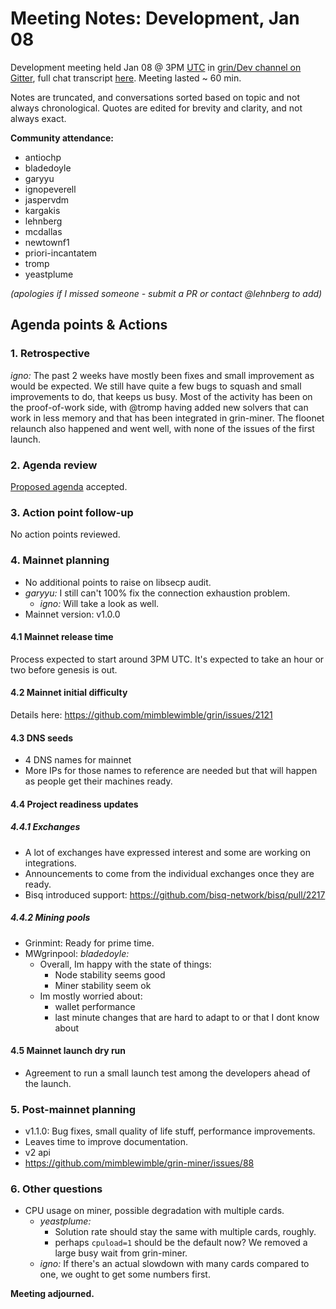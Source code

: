 # Meeting Notes: Development, Jan 08

Development meeting held Jan 08 @ 3PM [UTC](http://www.timebie.com/std/utc.php) in [grin/Dev channel on Gitter](https://gitter.im/grin_community/dev), full chat transcript [here](https://gitter.im/grin_community/dev?at=5c34bb461948ad07e809efff). Meeting  lasted ~ 60 min.

Notes are truncated, and conversations sorted based on topic and not always chronological. Quotes are edited for brevity and clarity, and not always exact. 

**Community attendance:**
* antiochp
* bladedoyle
* garyyu
* ignopeverell
* jaspervdm
* kargakis
* lehnberg
* mcdallas
* newtownf1
* priori-incantatem
* tromp
* yeastplume

_(apologies if I missed someone - submit a PR or contact @lehnberg to add)_


## Agenda points & Actions

### 1. Retrospective
_igno:_ The past 2 weeks have mostly been fixes and small improvement as would be expected. We still have quite a few bugs to squash and small improvements to do, that keeps us busy. Most of the activity has been on the proof-of-work side, with
@tromp having added new solvers that can work in less memory and that has been integrated in grin-miner. The floonet relaunch also happened and went well, with none of the issues of the first launch.

### 2. Agenda review
[Proposed agenda](https://github.com/mimblewimble/grin-pm/issues/34) accepted.

### 3. Action point follow-up
No action points reviewed.

### 4. Mainnet planning

* No additional points to raise on libsecp audit.
* _garyyu:_ I still can't 100% fix the connection exhaustion problem. 
   * _igno:_ Will take a look as well.
* Mainnet version: v1.0.0

#### 4.1 Mainnet release time
Process expected to start around 3PM UTC. It's expected to take an hour or two before genesis is out.

#### 4.2 Mainnet initial difficulty
Details here: https://github.com/mimblewimble/grin/issues/2121

#### 4.3 DNS seeds
* 4 DNS names for mainnet
* More IPs for those names to reference are needed but that will happen as people get their machines ready.

#### 4.4 Project readiness updates

##### 4.4.1 Exchanges
* A lot of exchanges have expressed interest and some are working on integrations.
* Announcements to come from the individual exchanges once they are ready. 
* Bisq introduced support: https://github.com/bisq-network/bisq/pull/2217

##### 4.4.2 Mining pools

* Grinmint: Ready for prime time.
* MWgrinpool: _bladedoyle:_ 
   * Overall, Im happy with the state of things:
      * Node stability seems good
      * Miner stability seem ok
   * Im mostly worried about:
      * wallet performance
      * last minute changes that are hard to adapt to or that I dont know about

#### 4.5 Mainnet launch dry run
* Agreement to run a small launch test among the developers ahead of the launch.

### 5. Post-mainnet planning

* v1.1.0: Bug fixes, small quality of life stuff, performance improvements.
* Leaves time to improve documentation.
* v2 api
* https://github.com/mimblewimble/grin-miner/issues/88

### 6. Other questions

* CPU usage on miner, possible degradation with multiple cards.
   * _yeastplume:_ 
      * Solution rate should stay the same with multiple cards, roughly.
      * perhaps `cpuload=1` should be the default now? We removed a large busy wait from grin-miner.
   * _igno:_ If there's an actual slowdown with many cards compared to one, we ought to get some numbers first.

**Meeting adjourned.**
